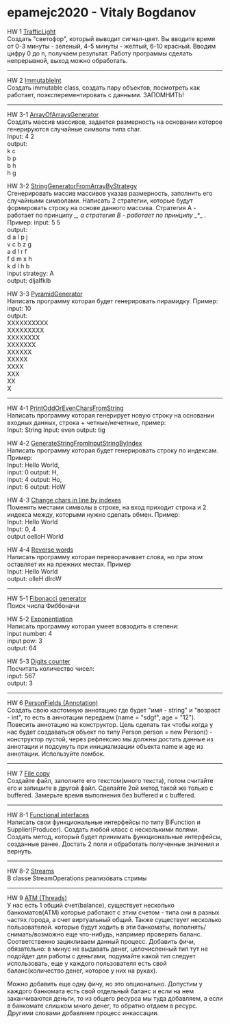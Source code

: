 # epamejc2020 - Vitaly Bogdanov 
HW 1 [TrafficLight](https://github.com/VLDRospuskov/epamejc2020/tree/Vitaly_Bogdanov/com.epamejc.lessons/src/main/homeworks/java/hw1)  
Создать "светофор", который выводит сигнал-цвет. Вы вводите время от 0-3 минуты - зеленый,
4-5 минуты - желтый, 6-10 красный. Вводим цифру 0 до n, получаем результат. Работу программы
сделать непрерывной, выход можно обработать.
***
HW 2 [ImmutableInt](https://github.com/VLDRospuskov/epamejc2020/tree/Vitaly_Bogdanov/com.epamejc.lessons/src/main/homeworks/java/hw2/)  
Создать immutable class, создать пару объектов, посмотреть как работает, поэксперементировать с данными. ЗАПОМНИТЬ!
***  
HW 3-1 [ArrayOfArraysGenerator](https://github.com/VLDRospuskov/epamejc2020/tree/Vitaly_Bogdanov/com.epamejc.lessons/src/main/homeworks/java/hw3/arrays_1)  
Создать массив массивов, задается размерность на основании которое генерируются случайные символы типа char.  
Input: 4 2  
output:  
k c   
b p  
b h  
h g  

HW 3-2 [StringGeneratorFromArrayByStrategy](https://github.com/VLDRospuskov/epamejc2020/tree/Vitaly_Bogdanov/com.epamejc.lessons/src/main/homeworks/java/hw3/arrays_2)  
Сгенерировать массив массивов указав размерность, заполнить его случайными символами. Написать 2 стратегии, которые будут формировать строку на основе данного массива. Стратегия А - работает по принципу *_*_*, а стратегия B - работает по принципу _*_*_ .   Пример:
input: 5 5  
output:  
d a l p j   
v c b z g  
a d l r f  
f d m x h  
k d l h b  
input strategy: A  
output: dljalfklb  
  
HW 3-3 [PyramidGenerator](https://github.com/VLDRospuskov/epamejc2020/tree/Vitaly_Bogdanov/com.epamejc.lessons/src/main/homeworks/java/hw3/arrays_3)  
Написать программу которая будет генерировать пирамидку. Пример:  
input: 10  
output:  
XXXXXXXXXX  
XXXXXXXXX  
XXXXXXXX  
XXXXXXX  
XXXXXX  
XXXXX  
XXXX  
XXX  
XX  
X  

***  
HW 4-1 [PrintOddOrEvenCharsFromString](https://github.com/VLDRospuskov/epamejc2020/tree/Vitaly_Bogdanov/com.epamejc.lessons/src/main/homeworks/java/hw4/strings_1)  
Написать программу которая генерирует новую строку на основании входных данных, строка + четные/нечетные, пример:  
Input: String        Input: even        output: tig

HW 4-2 [GenerateStringFromInputStringByIndex](https://github.com/VLDRospuskov/epamejc2020/tree/Vitaly_Bogdanov/com.epamejc.lessons/src/main/homeworks/java/hw4/strings_2)  
Написать программу которая будет генерировать строку по индексам. Пример:  
Input: Hello World,      
input: 0  output: H,  
input: 4  output: Ho,  
input: 6 output: HoW  

HW 4-3 [Change chars in line by indexes](https://github.com/VLDRospuskov/epamejc2020/tree/Vitaly_Bogdanov/com.epamejc.lessons/src/main/homeworks/java/hw4/strings_3)  
Поменять местами символы в строке, на вход приходит строка и 2 индекса между, которыми нужно сделать обмен. Пример:  
Input: Hello World  
Input: 0, 4  
output oelloH World  
  
HW 4-4 [Reverse words](https://github.com/VLDRospuskov/epamejc2020/tree/Vitaly_Bogdanov/com.epamejc.lessons/src/main/homeworks/java/hw4/strings_4)  
Написать программу которая переворачивает слова, но при этом оставляет их на прежних местах. Пример  
Input: Hello World  
output: olleH dlroW  

***  
HW 5-1 [Fibonacci generator](https://github.com/VLDRospuskov/epamejc2020/tree/Vitaly_Bogdanov/com.epamejc.lessons/src/main/homeworks/java/hw5/recursion_1)  
Поиск числа Фиббоначи
  
HW 5-2 [Exponentiation](https://github.com/VLDRospuskov/epamejc2020/tree/Vitaly_Bogdanov/com.epamejc.lessons/src/main/homeworks/java/hw5/recursion_2)  
Написать программу которая умеет вовзодить в степени:  
input number: 4  
input pow: 3  
output: 64  
  
HW 5-3 [Digits counter](https://github.com/VLDRospuskov/epamejc2020/tree/Vitaly_Bogdanov/com.epamejc.lessons/src/main/homeworks/java/hw5/recursion_3)  
Посчитать количество чисел:  
input: 567  
output: 3  
  
***
HW 6 [PersonFields (Annotation)](https://github.com/VLDRospuskov/epamejc2020/tree/Vitaly_Bogdanov/com.epamejc.lessons/src/main/homeworks/java/hw6)  
Создать свою кастомную аннотацию где будет "имя - string" и "возраст - int", то есть в аннотации передаем (name = "sdgf", age = "12"). Повесить аннотацию на конструктор. Цель сделать так чтобы когда у нас будет создаваться объект по типу Person person = new Person() - конструктор пустой, через рефлексию мы должны достать данные из аннотации и подсунуть при инициализации объекта name и age из аннотации. Используйте ломбок.  
***
HW 7 [File copy](https://github.com/VLDRospuskov/epamejc2020/tree/Vitaly_Bogdanov/com.epamejc.lessons/src/main/homeworks/java/hw7)  
Создайте файл, заполните его текстом(много текста), потом считайте его и запишите в другой файл. Сделайте 2ой метод такой же  только с buffered. Замерьте время выполнения без buffered и c buffered.
***
HW 8-1 [Functional interfaces](https://github.com/VLDRospuskov/epamejc2020/tree/Vitaly_Bogdanov/com.epamejc.lessons/src/main/homeworks/java/hw8/functional_interfaces)  
Написать свои функциональные интерфейсы по типу BiFunction и Supplier(Producer). Создать любой класс с несколькими полями. Создать метод, который будет принимать функциональные интерфейсы, созданные ранее. Достать 2 поля и обработать полученные значения и вернуть.
***
HW 8-2 [Streams](https://github.com/VLDRospuskov/epamejc2020/tree/Vitaly_Bogdanov/com.epamejc.lessons/src/main/homeworks/java/hw8/streams)  
В classe StreamOperations реализовать стримы  
***
HW 9 [ATM (Threads)](https://github.com/VLDRospuskov/epamejc2020/tree/Vitaly_Bogdanov/com.epamejc.lessons/src/main/homeworks/java/hw9)  
У нас есть 1 общий счет(balance), существует несколько банкоматов(ATM) которые работают с этим счетом - типа они в разных частях города, а счет виртуальный общий. Также существует несколько пользователей. которые будут ходить в эти банкоматы, пополнять/снимать/возможно еще что-нибудь, например проверять баланс. Соответственно зацикливаем данный процесс. Добавить фичи, обязательно: в минус не выдавать денег, целочисленный тип тут не подойдет для работы с деньгами, подумайте какой тип следует использовать, еще у каждого пользователя есть свой баланс(количество денег, которое у них на руках).

Можно добавить еще одну фичу, но это опционально. Допустим у каждого банкомата есть свой отдельный баланс и если на нем заканчиваются деньги, то из общего ресурса мы туда добавляем, а если в банкомате слишком много денег, то обратно отдаем в ресурс. Другими словами добавляем процесс инкассации.